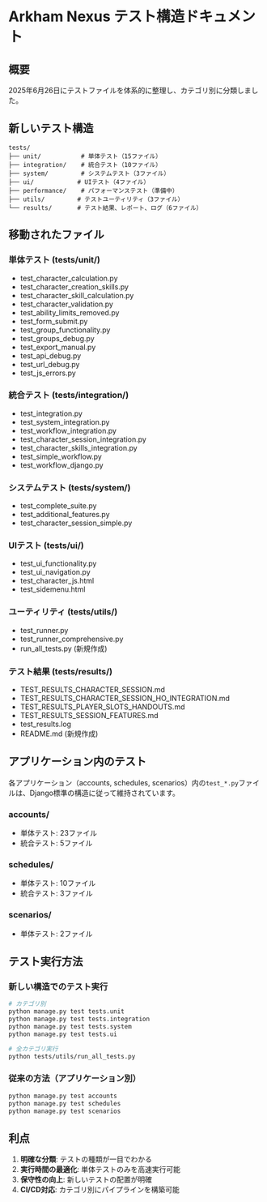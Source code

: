 # Arkham Nexus テスト構造ドキュメント

## 概要
2025年6月26日にテストファイルを体系的に整理し、カテゴリ別に分類しました。

## 新しいテスト構造

```
tests/
├── unit/           # 単体テスト（15ファイル）
├── integration/    # 統合テスト（10ファイル）
├── system/         # システムテスト（3ファイル）
├── ui/            # UIテスト（4ファイル）
├── performance/    # パフォーマンステスト（準備中）
├── utils/         # テストユーティリティ（3ファイル）
└── results/       # テスト結果、レポート、ログ（6ファイル）
```

## 移動されたファイル

### 単体テスト (tests/unit/)
- test_character_calculation.py
- test_character_creation_skills.py
- test_character_skill_calculation.py
- test_character_validation.py
- test_ability_limits_removed.py
- test_form_submit.py
- test_group_functionality.py
- test_groups_debug.py
- test_export_manual.py
- test_api_debug.py
- test_url_debug.py
- test_js_errors.py

### 統合テスト (tests/integration/)
- test_integration.py
- test_system_integration.py
- test_workflow_integration.py
- test_character_session_integration.py
- test_character_skills_integration.py
- test_simple_workflow.py
- test_workflow_django.py

### システムテスト (tests/system/)
- test_complete_suite.py
- test_additional_features.py
- test_character_session_simple.py

### UIテスト (tests/ui/)
- test_ui_functionality.py
- test_ui_navigation.py
- test_character_js.html
- test_sidemenu.html

### ユーティリティ (tests/utils/)
- test_runner.py
- test_runner_comprehensive.py
- run_all_tests.py (新規作成)

### テスト結果 (tests/results/)
- TEST_RESULTS_CHARACTER_SESSION.md
- TEST_RESULTS_CHARACTER_SESSION_HO_INTEGRATION.md
- TEST_RESULTS_PLAYER_SLOTS_HANDOUTS.md
- TEST_RESULTS_SESSION_FEATURES.md
- test_results.log
- README.md (新規作成)

## アプリケーション内のテスト
各アプリケーション（accounts, schedules, scenarios）内の`test_*.py`ファイルは、Django標準の構造に従って維持されています。

### accounts/
- 単体テスト: 23ファイル
- 統合テスト: 5ファイル

### schedules/
- 単体テスト: 10ファイル
- 統合テスト: 3ファイル

### scenarios/
- 単体テスト: 2ファイル

## テスト実行方法

### 新しい構造でのテスト実行
```bash
# カテゴリ別
python manage.py test tests.unit
python manage.py test tests.integration
python manage.py test tests.system
python manage.py test tests.ui

# 全カテゴリ実行
python tests/utils/run_all_tests.py
```

### 従来の方法（アプリケーション別）
```bash
python manage.py test accounts
python manage.py test schedules
python manage.py test scenarios
```

## 利点
1. **明確な分類**: テストの種類が一目でわかる
2. **実行時間の最適化**: 単体テストのみを高速実行可能
3. **保守性の向上**: 新しいテストの配置が明確
4. **CI/CD対応**: カテゴリ別にパイプラインを構築可能